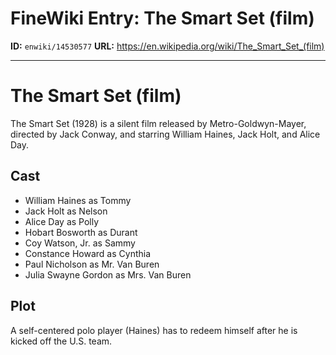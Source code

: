 # FineWiki Entry: The Smart Set (film)

**ID:** `enwiki/14530577`
**URL:** <https://en.wikipedia.org/wiki/The_Smart_Set_(film)>

--- 

# The Smart Set (film)
The Smart Set (1928) is a silent film released by Metro-Goldwyn-Mayer, directed by Jack Conway, and starring William Haines, Jack Holt, and Alice Day.

## Cast
- William Haines as Tommy
- Jack Holt as Nelson
- Alice Day as Polly
- Hobart Bosworth as Durant
- Coy Watson, Jr. as Sammy
- Constance Howard as Cynthia
- Paul Nicholson as Mr. Van Buren
- Julia Swayne Gordon as Mrs. Van Buren


## Plot
A self-centered polo player (Haines) has to redeem himself after he is kicked off the U.S. team.
